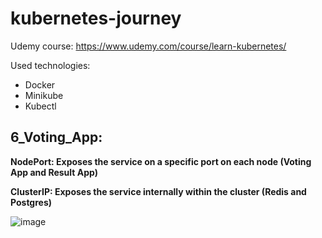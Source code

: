 # kubernetes-journey

Udemy course: https://www.udemy.com/course/learn-kubernetes/

Used technologies:
- Docker
- Minikube
- Kubectl

## 6_Voting_App:

**NodePort: Exposes the service on a specific port on each node (Voting App and Result App)**

**ClusterIP: Exposes the service internally within the cluster (Redis and Postgres)**

![image](https://github.com/user-attachments/assets/27822b29-fffd-4452-a9bd-4eae5643421a)
